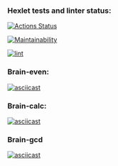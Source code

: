 ### Hexlet tests and linter status:
[![Actions Status](https://github.com/volkodavprav/frontend-project-lvl1/workflows/hexlet-check/badge.svg)](https://github.com/volkodavprav/frontend-project-lvl1/actions)


[![Maintainability](https://api.codeclimate.com/v1/badges/a99a88d28ad37a79dbf6/maintainability)](https://codeclimate.com/github/codeclimate/codeclimate/maintainability)

[![lint](https://github.com/volkodavprav/frontend-project-lvl1/actions/workflows/lint.yml/badge.svg)](https://github.com/volkodavprav/frontend-project-lvl1/actions)

### Brain-even:
[![asciicast](https://asciinema.org/a/L5Pm17ltvDxSFAoBLVNjwt4MY.svg)](https://asciinema.org/a/L5Pm17ltvDxSFAoBLVNjwt4MY)

### Brain-calc:
[![asciicast](https://asciinema.org/a/FkMXywg4Pcs3OByUvRYqrdxyH.svg)](https://asciinema.org/a/FkMXywg4Pcs3OByUvRYqrdxyH)

### Brain-gcd
[![asciicast](https://asciinema.org/a/WZLpudhI3IQM9335zAT7ACyW2.svg)](https://asciinema.org/a/WZLpudhI3IQM9335zAT7ACyW2)